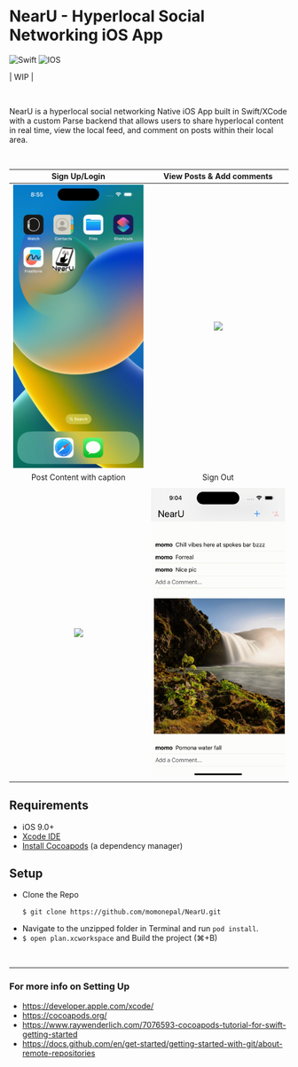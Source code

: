 # NearU - Hyperlocal Social Networking iOS App

![Swift](https://img.shields.io/badge/swift-F54A2A?style=for-the-badge&logo=swift&logoColor=white)
![IOS](https://img.shields.io/badge/iOS-000000?style=for-the-badge&logo=ios&logoColor=white)

| WIP |

<br>

NearU is a hyperlocal social networking Native iOS App built in Swift/XCode with a custom Parse backend that allows users to share hyperlocal content in real time, view the local feed, and comment on posts within their local area.

<br>

|          Sign Up/Login       |    View Posts & Add comments  |
| :--------------------------: | :---------------------------: |
| ![](assets/1.gif)            | ![](assets/2.gif)             |
|Post Content with caption     |        Sign Out               |
|  |  |
| ![](assets/3.gif)            | ![](assets/5.gif)             |



## Requirements

- iOS 9.0+
- [Xcode IDE](https://developer.apple.com/xcode/)
- [Install Cocoapods](https://www.raywenderlich.com/7076593-cocoapods-tutorial-for-swift-getting-started) (a dependency manager)

## Setup
- Clone the Repo
  ```
  $ git clone https://github.com/momonepal/NearU.git
  ```
-  Navigate to the unzipped folder in Terminal and run `pod install`.
- `$ open plan.xcworkspace` and Build the project (⌘+B)

<br>

-------------------------

### For more info on Setting Up
- https://developer.apple.com/xcode/
- https://cocoapods.org/
- https://www.raywenderlich.com/7076593-cocoapods-tutorial-for-swift-getting-started
- https://docs.github.com/en/get-started/getting-started-with-git/about-remote-repositories
